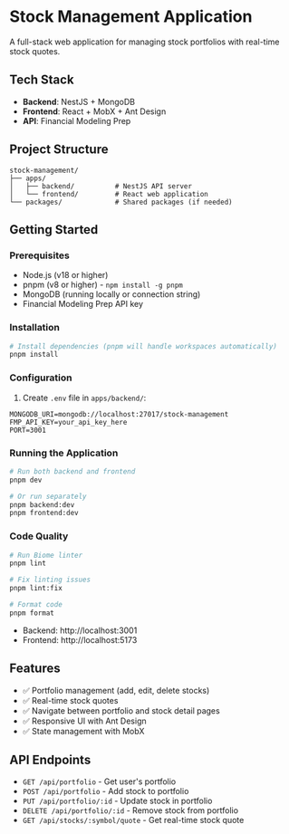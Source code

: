 # Stock Management Application

A full-stack web application for managing stock portfolios with real-time stock quotes.

## Tech Stack

- **Backend**: NestJS + MongoDB
- **Frontend**: React + MobX + Ant Design
- **API**: Financial Modeling Prep

## Project Structure

```
stock-management/
├── apps/
│   ├── backend/          # NestJS API server
│   └── frontend/         # React web application
└── packages/             # Shared packages (if needed)
```

## Getting Started

### Prerequisites

- Node.js (v18 or higher)
- pnpm (v8 or higher) - `npm install -g pnpm`
- MongoDB (running locally or connection string)
- Financial Modeling Prep API key

### Installation

```bash
# Install dependencies (pnpm will handle workspaces automatically)
pnpm install
```

### Configuration

1. Create `.env` file in `apps/backend/`:
```
MONGODB_URI=mongodb://localhost:27017/stock-management
FMP_API_KEY=your_api_key_here
PORT=3001
```

### Running the Application

```bash
# Run both backend and frontend
pnpm dev

# Or run separately
pnpm backend:dev
pnpm frontend:dev
```

### Code Quality

```bash
# Run Biome linter
pnpm lint

# Fix linting issues
pnpm lint:fix

# Format code
pnpm format
```

- Backend: http://localhost:3001
- Frontend: http://localhost:5173

## Features

- ✅ Portfolio management (add, edit, delete stocks)
- ✅ Real-time stock quotes
- ✅ Navigate between portfolio and stock detail pages
- ✅ Responsive UI with Ant Design
- ✅ State management with MobX

## API Endpoints

- `GET /api/portfolio` - Get user's portfolio
- `POST /api/portfolio` - Add stock to portfolio
- `PUT /api/portfolio/:id` - Update stock in portfolio
- `DELETE /api/portfolio/:id` - Remove stock from portfolio
- `GET /api/stocks/:symbol/quote` - Get real-time stock quote
